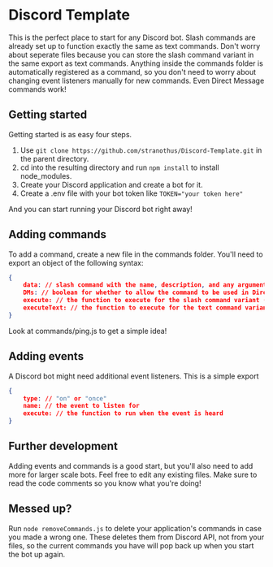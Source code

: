 # Discord Template

This is the perfect place to start for any Discord bot. Slash commands are already set up to function exactly the same as text commands. Don't worry about seperate files because you can store the slash command variant in the same export as text commands. Anything inside the commands folder is automatically registered as a command, so you don't need to worry about changing event listeners manually for new commands. Even Direct Message commands work!

## Getting started

Getting started is as easy four steps.

1. Use `git clone https://github.com/stranothus/Discord-Template.git` in the parent directory. 
2. cd into the resulting directory and run `npm install` to install node_modules. 
3. Create your Discord application and create a bot for it. 
4. Create a .env file with your bot token like `TOKEN="your token here"`

And you can start running your Discord bot right away!

## Adding commands

To add a command, create a new file in the commands folder. You'll need to export an object of the following syntax:

```json
{
    data: // slash command with the name, description, and any arguments you need
    DMs: // boolean for whether to allow the command to be used in Direct Messages or not
    execute: // the function to execute for the slash command variant (has an interaction argument)
    executeText: // the function to execute for the text command variant (has the message object passed and the parsed command arguments)
}
```

Look at commands/ping.js to get a simple idea!

## Adding events

A Discord bot might need additional event listeners. This is a simple export

```json
{
    type: // "on" or "once"
    name: // the event to listen for
    execute: // the function to run when the event is heard
}
```

## Further development

Adding events and commands is a good start, but you'll also need to add more for larger scale bots. Feel free to edit any existing files. Make sure to read the code comments so you know what you're doing!

## Messed up?

Run `node removeCommands.js` to delete your application's commands in case you made a wrong one. These deletes them from Discord API, not from your files, so the current commands you have will pop back up when you start the bot up again. 
